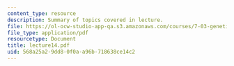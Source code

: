 ```yaml
---
content_type: resource
description: Summary of topics covered in lecture.
file: https://ol-ocw-studio-app-qa.s3.amazonaws.com/courses/7-03-genetics-fall-2004/568a25a29dd80f0aa96b718638ce14c2_lecture14.pdf
file_type: application/pdf
resourcetype: Document
title: lecture14.pdf
uid: 568a25a2-9dd8-0f0a-a96b-718638ce14c2
---
```

